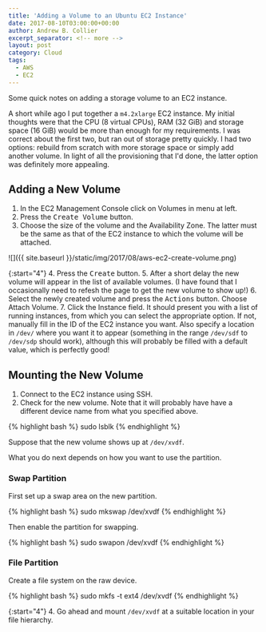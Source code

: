 ```yaml
---
title: 'Adding a Volume to an Ubuntu EC2 Instance'
date: 2017-08-10T03:00:00+00:00
author: Andrew B. Collier
excerpt_separator: <!-- more -->
layout: post
category: Cloud
tags:
  - AWS
  - EC2
---
```


Some quick notes on adding a storage volume to an EC2 instance.

<!-- more -->

<!-- http://docs.aws.amazon.com/AWSEC2/latest/UserGuide/ebs-attaching-volume.html -->
<!-- http://docs.aws.amazon.com/AWSEC2/latest/UserGuide/add-instance-store-volumes.html -->
<!-- http://docs.aws.amazon.com/AWSEC2/latest/UserGuide/device_naming.html -->

A short while ago I put together a `m4.2xlarge` EC2 instance. My initial thoughts were that the CPU (8 virtual CPUs), RAM (32 GiB) and storage space (16 GiB) would be more than enough for my requirements. I was correct about the first two, but ran out of storage pretty quickly. I had two options: rebuild from scratch with more storage space or simply add another volume. In light of all the provisioning that I'd done, the latter option was definitely more appealing.

## Adding a New Volume

1. In the EC2 Management Console click on Volumes in menu at left.
2. Press the <kbd class="bg-primary">Create Volume</kbd> button.
3. Choose the size of the volume and the Availability Zone. The latter must be the same as that of the EC2 instance to which the volume will be attached.

![]({{ site.baseurl }}/static/img/2017/08/aws-ec2-create-volume.png)

{:start="4"}
4. Press the <kbd class="bg-primary">Create</kbd> button.
5. After a short delay the new volume will appear in the list of available volumes. (I have found that I occasionally need to refesh the page to get the new volume to show up!)
6. Select the newly created volume and press the <kbd>Actions</kbd> button. Choose Attach Volume.
7. Click the Instance field. It should present you with a list of running instances, from which you can select the appropriate option. If not, manually fill in the ID of the EC2 instance you want. Also specify a location in `/dev/` where you want it to appear (something in the range `/dev/sdf` to `/dev/sdp` should work), although this will probably be filled with a default value, which is perfectly good!

## Mounting the New Volume

1. Connect to the EC2 instance using SSH.
2. Check for the new volume. Note that it will probably have have a different device name from what you specified above.

{% highlight bash %}
sudo lsblk
{% endhighlight %}

Suppose that the new volume shows up at `/dev/xvdf`.

What you do next depends on how you want to use the partition.

### Swap Partition

First set up a swap area on the new partition.

{% highlight bash %}
sudo mkswap /dev/xvdf
{% endhighlight %}

Then enable the partition for swapping.

{% highlight bash %}
sudo swapon /dev/xvdf
{% endhighlight %}

### File Partition

Create a file system on the raw device.

{% highlight bash %}
sudo mkfs -t ext4 /dev/xvdf
{% endhighlight %}

{:start="4"}
4. Go ahead and mount `/dev/xvdf` at a suitable location in your file hierarchy.